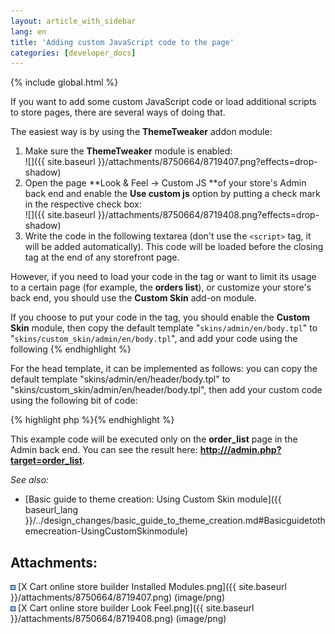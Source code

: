```yaml
---
layout: article_with_sidebar
lang: en
title: 'Adding custom JavaScript code to the page'
categories: [developer_docs]
---
```


{% include global.html %}

If you want to add some custom JavaScript code or load additional scripts to store pages, there are several ways of doing that.

The easiest way is by using the **ThemeTweaker** addon module:

1.  Make sure the **ThemeTweaker** module is enabled:  
    ![]({{ site.baseurl }}/attachments/8750664/8719407.png?effects=drop-shadow)
2.  Open the page **Look & Feel -> Custom JS **of your store's Admin back end and enable the **Use custom js** option by putting a check mark in the respective check box:  
    ![]({{ site.baseurl }}/attachments/8750664/8719408.png?effects=drop-shadow)
3.  Write the code in the following textarea (don't use the `<script>` tag, it will be added automatically). This code will be loaded before the </body> closing tag at the end of any storefront page.  

However, if you need to load your code in the <head> tag or want to limit its usage to a certain page (for example, the **orders list**), or customize your store's back end, you should use the **Custom Skin** add-on module. 

If you choose to put your code in the <body> tag, you should enable the **Custom Skin** module, then copy the default template "`skins/admin/en/body.tpl`" to "`skins/custom_skin/admin/en/body.tpl`", and add your code using the following <script> element:  

{% highlight php %}<script IF="getTarget()=#order_list#">
<!– PLACE YOUR CODE BELOW THIS LINE –>
</script>{% endhighlight %}

For the head template, it can be implemented as follows: you can copy the default template "skins/admin/en/header/body.tpl" to "skins/custom_skin/admin/en/header/body.tpl", then add your custom code using the following bit of code:  

{% highlight php %}<script IF="getTarget()=#order_list#">
<!– PLACE YOUR CODE BELOW THIS LINE –>
</script>{% endhighlight %}

This example code will be executed only on the **order_list** page in the Admin back end. You can see the result here: **<u>http://<store domain>/admin.php?target=order_list</u>**.

_See also:_

*   [Basic guide to theme creation: Using Custom Skin module]({{ baseurl_lang }}/../design_changes/basic_guide_to_theme_creation.md#Basicguidetothemecreation-UsingCustomSkinmodule)

## Attachments:

![](images/icons/bullet_blue.gif) [X Cart online store builder Installed Modules.png]({{ site.baseurl }}/attachments/8750664/8719407.png) (image/png)  
![](images/icons/bullet_blue.gif) [X Cart online store builder Look Feel.png]({{ site.baseurl }}/attachments/8750664/8719408.png) (image/png)